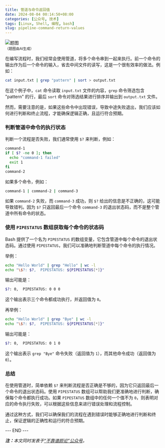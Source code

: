 ```yaml
---
title: 管道与命令返回值
date: 2024-08-04 00:14:50+08:00
categories: [公众号, 技术]
tags: [Linux, Shell, 编程, bash]
slug: pipeline-command-return-values
---
```


<div class="p-3 text-center">
  <img class="img-fluid" src="/images/2024/0804/01.png" alt="题图" style="max-width:640px">
  <div><small>（题图由AI生成）</small></div>
</div>

在编写流程时，我们经常会使用管道，将多个命令串到一起来执行。前一个命令的输出作为后一个命令的输入，省去中间文件的读写，这是一个很有效率的做法。例如：

```sh
cat input.txt | grep "pattern" | sort > output.txt
```

在这个例子中，`cat` 命令读取 `input.txt` 文件的内容，`grep` 命令筛选包含 "pattern" 的行，最后 `sort` 命令对筛选结果进行排序并输出到 `output.txt` 文件。

然而，需要注意的是，如果这些命令中出现错误，导致中途失败退出，我们应该如何进行判断和终止流程，才能确保逻辑正确，且运行符合预期。

### 判断管道中命令的执行状态

判断一个流程是否失败，我们通常使用 `$?` 来判断，例如：

```sh
command-1
if [ $? -ne 0 ]; then
  echo "command-1 failed"
  exit 1
fi
command-2
```

如果多个命令，例如：

```sh
command-1 | command-2 | command-3
```

如果 `command-2` 失败，而 `command-3` 成功，则 `$?` 给出的信息是不正确的，这可能导致错判。因为 `$?` 只返回最后一个命令 `command-3` 的退出状态码，而不是整个管道中所有命令的状态。

### 使用 `PIPESTATUS` 数组获取每个命令的状态码

Bash 提供了一个名为 `PIPESTATUS` 的数组变量，它包含管道中每个命令的退出状态码。通过使用 `PIPESTATUS`，我们可以准确地判断管道中每个命令的执行情况。

举例：

```sh
echo "Hello World" | grep "Hello" | wc -l
echo "\$?: $?,  PIPESTATUS: ${PIPESTATUS[*]}"
```

输出可能是：

```sh
$?: 0,  PIPESTATUS: 0 0 0
```

这个输出表示三个命令都成功执行，并返回值为 `0`。

再举例：

```sh
echo "Hello World" | grep "Bye" | wc -l
echo "\$?: $?,  PIPESTATUS: ${PIPESTATUS[*]}"
```

输出可能是：

```sh
$?: 0,  PIPESTATUS: 0 1 0
```

这个输出表示 `grep "Bye"` 命令失败（返回值为 `1`），而其他命令成功（返回值为 `0`）。

### 总结

在使用管道时，简单依赖 `$?` 来判断流程是否正确是不够的，因为它只返回最后一个命令的退出状态码。使用 `PIPESTATUS` 数组可以帮助我们更准确地进行判断，确保每个命令都执行成功。如果 `PIPESTATUS` 数组中的任何一个值不为 `0`，则表明对应的命令执行失败，可以根据这些信息来进行错误处理和流程控制。

通过这种方式，我们可以确保我们的流程在遇到错误时能够正确地进行判断和终止，保证逻辑的正确性和运行的符合预期。

<div class="p-5 text-center">--- END ---</div>

<i><b>注：</b>本文同时发表于[“不靠谱颜论”公众号](https://mp.weixin.qq.com/s/1tNDTvit9rDoSdSAwkomyQ)。</i>
